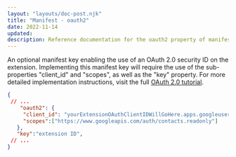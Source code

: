 ```yaml
---
layout: "layouts/doc-post.njk"
title: "Manifest - oauth2"
date: 2022-11-14
updated: 
description: Reference documentation for the oauth2 property of manifest.json.
---
```


An optional manifest key enabling the use of an OAuth 2.0 security ID on the extension. Implementing this manifest key will require the use of the sub-properties "client_id" and "scopes", as well as the "key" property. For more detailed implementation instructions, visit the full [OAuth 2.0 tutorial](/docs/extensions/mv3/tut_oauth/).
 ```json
{
  // ...
     "oauth2": {
      "client_id": "yourExtensionOAuthClientIDWillGoHere.apps.googleusercontent.com",
      "scopes":["https://www.googleapis.com/auth/contacts.readonly"]
    },
    "key":"extension ID",
  // ...
}
```